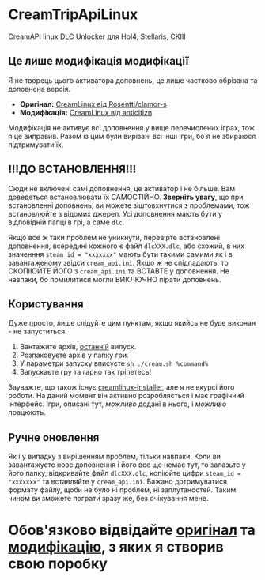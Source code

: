 # CreamTripApiLinux
CreamAPI linux DLC Unlocker для HoI4, Stellaris, CKIII
## Це лише модифікація модифікації
Я не творець цього активатора доповнень, це лише частково обрізана та доповнена версія.
- **Оригінал:** [CreamLinux від Rosentti/clamor-s](https://github.com/clamor-s/creamlinux)
- **Модифікація:** [CreamLinux від anticitizn](https://github.com/anticitizn/creamlinux/tree/master)

Модифікація не активує всі доповнення у вище перечислених іграх, тож я це виправив. Разом із цим були вирізані всі інші ігри, бо я не збираюся підтримувати їх.
## !!!ДО ВСТАНОВЛЕННЯ!!!
Сюди не включені самі доповнення, це активатор і не більше. Вам доведеться встановлювати їх САМОСТІЙНО. **Зверніть увагу**, що при встановленні доповнень, ви можете зіштовхнутися з проблемами, тож встановлюйте з відомих джерел. Усі доповнення мають бути у відповідній папці в грі, а саме ```dlc```.

Якщо все ж таки проблем не уникнути, перевірте встановлені доповнення, всередині кожного є файл ```dlcXXX.dlc```, або схожий, в них значенння ```steam_id = "xxxxxxx"``` мають бути такими самими як і в завантаженому звідси ```cream_api.ini```. Якщо ж не спідпадають, то СКОПІЮЙТЕ ЙОГО з ```cream_api.ini``` та ВСТАВТЕ у доповнення. Не навпаки, бо помилитися могли ВИКЛЮЧНО пірати доповнень.
## Користування
Дуже просто, лише слідуйте цим пунктам, якщо якийсь не буде виконан - не запуститься.
1. Вантажите архів, [останній](https://github.com/KVarnitZ/CreamTripApiLinux/releases/latest/download/CreamTripApiLinux.tar.gz) випуск.
2. Розпаковуєте архів у папку гри.
3. У параметри запуску вписуєте ```sh ./cream.sh %command%```
4. Запускаєте гру та гарно так тріпетесь!

Зауважте, що також існує [creamlinux-installer](https://github.com/Novattz/creamlinux-installer), але я не вкурсі його роботи. На даний момент він активно розробляється і має графічний інтерфейс. Ігри, описані тут, *можливо* додані в нього, і *можливо* працюють.
## Ручне оновлення
Як і у випадку з вирішенням проблем, тільки навпаки. Коли ви завантажуєте нове доповнення і його все ще немає тут, то залазьте у його папку, відкривайте файл ```dlcXXX.dlc```, копіюйте цифри ```steam_id = "xxxxxxx"``` та вставляйте у ```cream_api.ini```. Бажано дотримуватися формату файлу, щоби не було ні проблем, ні заплутаностей. Таким чином ви зможете пограти зразу же, без очікування мене.

# Обов'язково відвідайте [оригінал](https://github.com/clamor-s/creamlinux) та [модифікацію](https://github.com/anticitizn/creamlinux/tree/master), з яких я створив свою поробку
